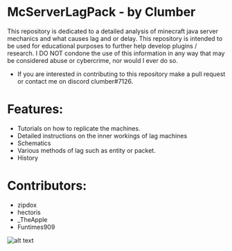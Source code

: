 # McServerLagPack - by Clumber
This repository is dedicated to a detailed analysis of minecraft java server mechanics and what causes lag and or delay. This repository is intended to be used for educational purposes to further help develop plugins / research. I DO NOT condone the use of this information in any way that may be considered abuse or cybercrime, nor would I ever do so. 

* If you are interested in contributing to this repository make a pull request or contact me on discord clumber#7126.

# Features:
* Tutorials on how to replicate the machines. 
* Detailed instructions on the inner workings of lag machines
* Schematics
* Various methods of lag such as entity or packet. 
* History

# Contributors:
* zipdox
* hectoris
* _TheApple
* Funtimes909

![alt text](https://i.ytimg.com/vi/Ks7mmrer37g/maxresdefault.jpg)
